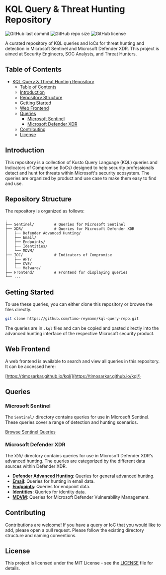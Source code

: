 # KQL Query & Threat Hunting Repository

![GitHub last commit](https://img.shields.io/github/last-commit/timosarkar/kql)
![GitHub repo size](https://img.shields.io/github/repo-size/timosarkar/kql)
![GitHub license](https://img.shields.io/github/license/timosarkar/kql)

A curated repository of KQL queries and IoCs for threat hunting and detection in Microsoft Sentinel and Microsoft Defender XDR. This project is aimed at Security Engineers, SOC Analysts, and Threat Hunters.

## Table of Contents

- [KQL Query & Threat Hunting Repository](#kql-query--threat-hunting-repository)
  - [Table of Contents](#table-of-contents)
  - [Introduction](#introduction)
  - [Repository Structure](#repository-structure)
  - [Getting Started](#getting-started)
  - [Web Frontend](#web-frontend)
  - [Queries](#queries)
    - [Microsoft Sentinel](#microsoft-sentinel)
    - [Microsoft Defender XDR](#microsoft-defender-xdr)
  - [Contributing](#contributing)
  - [License](#license)

## Introduction

This repository is a collection of Kusto Query Language (KQL) queries and Indicators of Compromise (IoCs) designed to help security professionals detect and hunt for threats within Microsoft's security ecosystem. The queries are organized by product and use case to make them easy to find and use.

## Repository Structure

The repository is organized as follows:

```
.
├── Sentinel/         # Queries for Microsoft Sentinel
├── XDR/              # Queries for Microsoft Defender XDR
│   ├── Defender Advanced Hunting/
│   ├── Email/
│   ├── Endpoints/
│   ├── Identities/
│   └── MDVM/
├── IOC/              # Indicators of Compromise
│   ├── APT/
│   ├── CVE/
│   └── Malware/
├── Frontend/         # Frontend for displaying queries
└── ...
```

## Getting Started

To use these queries, you can either clone this repository or browse the files directly.

```bash
git clone https://github.com/timo-reymann/kql-query-repo.git
```

The queries are in `.kql` files and can be copied and pasted directly into the advanced hunting interface of the respective Microsoft security product.

## Web Frontend

A web frontend is available to search and view all queries in this repository. It can be accessed here:

[https://timosarkar.github.io/kql/](https://timosarkar.github.io/kql/)

## Queries

### Microsoft Sentinel

The `Sentinel/` directory contains queries for use in Microsoft Sentinel. These queries cover a range of detection and hunting scenarios.

[Browse Sentinel Queries](./Sentinel/)

### Microsoft Defender XDR

The `XDR/` directory contains queries for use in Microsoft Defender XDR's advanced hunting. The queries are categorized by the different data sources within Defender XDR.

- [**Defender Advanced Hunting**](./XDR/Defender%20Advanced%20Hunting/): Queries for general advanced hunting.
- [**Email**](./XDR/Email/): Queries for hunting in email data.
- [**Endpoints**](./XDR/Endpoints/): Queries for endpoint data.
- [**Identities**](./XDR/Identities/): Queries for identity data.
- [**MDVM**](./XDR/MDVM/): Queries for Microsoft Defender Vulnerability Management.

## Contributing

Contributions are welcome! If you have a query or IoC that you would like to add, please open a pull request. Please follow the existing directory structure and naming conventions.

## License

This project is licensed under the MIT License - see the [LICENSE](./LICENSE) file for details.
